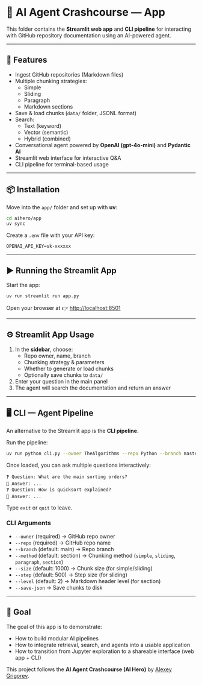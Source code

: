 # 🤖 AI Agent Crashcourse — App

This folder contains the **Streamlit web app** and **CLI pipeline** for interacting with GitHub repository documentation using an AI-powered agent.

---

## 🚀 Features
- Ingest GitHub repositories (Markdown files)
- Multiple chunking strategies:
  - Simple
  - Sliding
  - Paragraph
  - Markdown sections
- Save & load chunks (`data/` folder, JSONL format)
- Search:
  - Text (keyword)
  - Vector (semantic)
  - Hybrid (combined)
- Conversational agent powered by **OpenAI (gpt-4o-mini)** and **Pydantic AI**
- Streamlit web interface for interactive Q&A
- CLI pipeline for terminal-based usage

---

## 📦 Installation

Move into the `app/` folder and set up with **uv**:

```bash
cd aihero/app
uv sync
```

Create a `.env` file with your API key:

```env
OPENAI_API_KEY=sk-xxxxxx
```

---

## ▶️ Running the Streamlit App

Start the app:

```bash
uv run streamlit run app.py
```

Open your browser at 👉 [http://localhost:8501](http://localhost:8501)

---

## ⚙️ Streamlit App Usage

1. In the **sidebar**, choose:
   - Repo owner, name, branch
   - Chunking strategy & parameters
   - Whether to generate or load chunks
   - Optionally save chunks to `data/`
2. Enter your question in the main panel
3. The agent will search the documentation and return an answer

---

## 🖥️ CLI — Agent Pipeline

An alternative to the Streamlit app is the **CLI pipeline**.

Run the pipeline:

```bash
uv run python cli.py --owner TheAlgorithms --repo Python --branch master --method section --level 1
```

Once loaded, you can ask multiple questions interactively:

```text
❓ Question: What are the main sorting orders?
🧾 Answer: ...
❓ Question: How is quicksort explained?
🧾 Answer: ...
```

Type `exit` or `quit` to leave.

### CLI Arguments
- `--owner` (required) → GitHub repo owner
- `--repo` (required) → GitHub repo name
- `--branch` (default: main) → Repo branch
- `--method` (default: section) → Chunking method (`simple`, `sliding`, `paragraph`, `section`)
- `--size` (default: 1000) → Chunk size (for simple/sliding)
- `--step` (default: 500) → Step size (for sliding)
- `--level` (default: 2) → Markdown header level (for section)
- `--save-json` → Save chunks to disk

---

## 🎯 Goal

The goal of this app is to demonstrate:
- How to build modular AI pipelines
- How to integrate retrieval, search, and agents into a usable application
- How to transition from Jupyter exploration to a shareable interface (web app + CLI)

This project follows the **AI Agent Crashcourse (AI Hero)** by [Alexey Grigorev](https://alexeygrigorev.com/aihero/).
